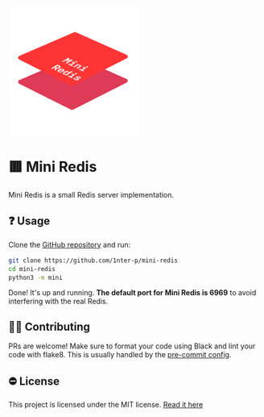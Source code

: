 <img src="mini-redis.png" alt="Logo" width="256"></img>

# 🟥 Mini Redis

Mini Redis is a small Redis server implementation.

## ❓ Usage

Clone the [GitHub repository](https://github.com/1nter-p/mini-redis) and run:

```sh
git clone https://github.com/1nter-p/mini-redis
cd mini-redis
python3 -m mini
```

Done! It's up and running. **The default port for Mini Redis is 6969** to avoid
interfering with the real Redis.

## 🧑‍💻 Contributing

PRs are welcome! Make sure to format your code using Black and lint your code
with flake8. This is usually handled by the
[pre-commit config](.pre-commit-config.yaml).

## ⛔ License

This project is licensed under the MIT license. [Read it here](LICENSE)
